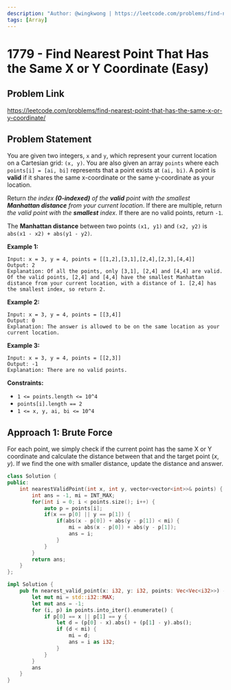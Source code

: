 ```yaml
---
description: "Author: @wingkwong | https://leetcode.com/problems/find-nearest-point-that-has-the-same-x-or-y-coordinate/"
tags: [Array]
---
```


# 1779 - Find Nearest Point That Has the Same X or Y Coordinate (Easy)

## Problem Link

https://leetcode.com/problems/find-nearest-point-that-has-the-same-x-or-y-coordinate/

## Problem Statement

You are given two integers, `x` and `y`, which represent your current location on a Cartesian grid: `(x, y)`. You are also given an array `points` where each `points[i] = [ai, bi]` represents that a point exists at `(ai, bi)`. A point is **valid** if it shares the same x-coordinate or the same y-coordinate as your location.

Return _the index **(0-indexed)** of the **valid** point with the smallest **Manhattan distance** from your current location_. If there are multiple, return _the valid point with the **smallest** index_. If there are no valid points, return `-1`.

The **Manhattan distance** between two points `(x1, y1)` and `(x2, y2)` is `abs(x1 - x2) + abs(y1 - y2)`.

**Example 1:**

```
Input: x = 3, y = 4, points = [[1,2],[3,1],[2,4],[2,3],[4,4]]
Output: 2
Explanation: Of all the points, only [3,1], [2,4] and [4,4] are valid. Of the valid points, [2,4] and [4,4] have the smallest Manhattan distance from your current location, with a distance of 1. [2,4] has the smallest index, so return 2.
```

**Example 2:**

```
Input: x = 3, y = 4, points = [[3,4]]
Output: 0
Explanation: The answer is allowed to be on the same location as your current location.
```

**Example 3:**

```
Input: x = 3, y = 4, points = [[2,3]]
Output: -1
Explanation: There are no valid points.
```

**Constraints:**

- `1 <= points.length <= 10^4`
- `points[i].length == 2`
- `1 <= x, y, ai, bi <= 10^4`

## Approach 1: Brute Force

For each point, we simply check if the current point has the same X or Y coordinate and calculate the distance between that and the target point $(x, y)$. If we find the one with smaller distance, update the distance and answer.

<Tabs>
<TabItem value="cpp" label="C++">
<SolutionAuthor name="@wingkwong"/>

```cpp
class Solution {
public:
    int nearestValidPoint(int x, int y, vector<vector<int>>& points) {
        int ans = -1, mi = INT_MAX;
        for(int i = 0; i < points.size(); i++) {
            auto p = points[i];
            if(x == p[0] || y == p[1]) {
                if(abs(x - p[0]) + abs(y - p[1]) < mi) {
                    mi = abs(x - p[0]) + abs(y - p[1]);
                    ans = i;
                }
            }
        }
        return ans;
    }
};
```

</TabItem>

<TabItem value="rs" label="Rust">
<SolutionAuthor name="@wingkwong"/>

```rs
impl Solution {
    pub fn nearest_valid_point(x: i32, y: i32, points: Vec<Vec<i32>>) -> i32 {
        let mut mi = std::i32::MAX;
        let mut ans = -1;
        for (i, p) in points.into_iter().enumerate() {
            if p[0] == x || p[1] == y {
                let d = (p[0] - x).abs() + (p[1] - y).abs();
                if (d < mi) {
                    mi = d;
                    ans = i as i32;
                }
            }
        }
        ans
    }
}
```

</TabItem>
</Tabs>

